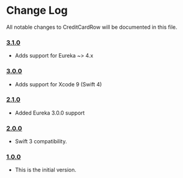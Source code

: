 # Change Log
All notable changes to CreditCardRow will be documented in this file.

### [3.1.0](https://github.com/EurekaCommunity/GenericPasswordRow/releases/tag/3.1.0)
<!-- Released on 2017-10-09. -->

* Adds support for Eureka ~> 4.x

### [3.0.0](https://github.com/EurekaCommunity/GenericPasswordRow/releases/tag/3.0.0)
<!-- Released on 2017-10-09. -->

* Adds support for Xcode 9 (Swift 4)

### [2.1.0](https://github.com/EurekaCommunity/GenericPasswordRow/releases/tag/2.1.0)
<!-- Released on 2017-04-25. -->

* Added Eureka 3.0.0 support

### [2.0.0](https://github.com/xmartlabs/CreditCardRow/releases/tag/2.0.0)
<!-- Released on 2016-10-18. -->

* Swift 3 compatibility.

### [1.0.0](https://github.com/xmartlabs/CreditCardRow/releases/tag/1.0.0)
<!-- Released on 2016-09-05. -->

* This is the initial version.

[xmartlabs]: https://xmartlabs.com
